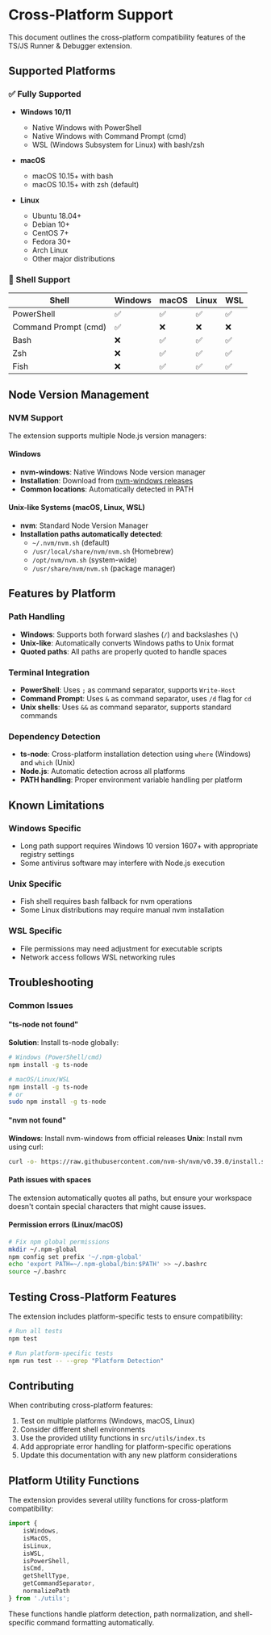 # Cross-Platform Support

This document outlines the cross-platform compatibility features of the TS/JS Runner & Debugger extension.

## Supported Platforms

### ✅ Fully Supported

- **Windows 10/11**
  - Native Windows with PowerShell
  - Native Windows with Command Prompt (cmd)
  - WSL (Windows Subsystem for Linux) with bash/zsh
  
- **macOS**
  - macOS 10.15+ with bash
  - macOS 10.15+ with zsh (default)
  
- **Linux**
  - Ubuntu 18.04+
  - Debian 10+
  - CentOS 7+
  - Fedora 30+
  - Arch Linux
  - Other major distributions

### 🐚 Shell Support

| Shell | Windows | macOS | Linux | WSL |
|-------|---------|-------|-------|-----|
| PowerShell | ✅ | ✅ | ✅ | ✅ |
| Command Prompt (cmd) | ✅ | ❌ | ❌ | ❌ |
| Bash | ❌ | ✅ | ✅ | ✅ |
| Zsh | ❌ | ✅ | ✅ | ✅ |
| Fish | ❌ | ✅ | ✅ | ✅ |

## Node Version Management

### NVM Support

The extension supports multiple Node.js version managers:

#### Windows
- **nvm-windows**: Native Windows Node version manager
- **Installation**: Download from [nvm-windows releases](https://github.com/coreybutler/nvm-windows/releases)
- **Common locations**: Automatically detected in PATH

#### Unix-like Systems (macOS, Linux, WSL)
- **nvm**: Standard Node Version Manager
- **Installation paths automatically detected**:
  - `~/.nvm/nvm.sh` (default)
  - `/usr/local/share/nvm/nvm.sh` (Homebrew)
  - `/opt/nvm/nvm.sh` (system-wide)
  - `/usr/share/nvm/nvm.sh` (package manager)

## Features by Platform

### Path Handling
- **Windows**: Supports both forward slashes (`/`) and backslashes (`\`)
- **Unix-like**: Automatically converts Windows paths to Unix format
- **Quoted paths**: All paths are properly quoted to handle spaces

### Terminal Integration
- **PowerShell**: Uses `;` as command separator, supports `Write-Host`
- **Command Prompt**: Uses `&` as command separator, uses `/d` flag for `cd`
- **Unix shells**: Uses `&&` as command separator, supports standard commands

### Dependency Detection
- **ts-node**: Cross-platform installation detection using `where` (Windows) and `which` (Unix)
- **Node.js**: Automatic detection across all platforms
- **PATH handling**: Proper environment variable handling per platform

## Known Limitations

### Windows Specific
- Long path support requires Windows 10 version 1607+ with appropriate registry settings
- Some antivirus software may interfere with Node.js execution

### Unix Specific
- Fish shell requires bash fallback for nvm operations
- Some Linux distributions may require manual nvm installation

### WSL Specific
- File permissions may need adjustment for executable scripts
- Network access follows WSL networking rules

## Troubleshooting

### Common Issues

#### "ts-node not found"
**Solution**: Install ts-node globally:
```bash
# Windows (PowerShell/cmd)
npm install -g ts-node

# macOS/Linux/WSL
npm install -g ts-node
# or
sudo npm install -g ts-node
```

#### "nvm not found"
**Windows**: Install nvm-windows from official releases
**Unix**: Install nvm using curl:
```bash
curl -o- https://raw.githubusercontent.com/nvm-sh/nvm/v0.39.0/install.sh | bash
```

#### Path issues with spaces
The extension automatically quotes all paths, but ensure your workspace doesn't contain special characters that might cause issues.

#### Permission errors (Linux/macOS)
```bash
# Fix npm global permissions
mkdir ~/.npm-global
npm config set prefix '~/.npm-global'
echo 'export PATH=~/.npm-global/bin:$PATH' >> ~/.bashrc
source ~/.bashrc
```

## Testing Cross-Platform Features

The extension includes platform-specific tests to ensure compatibility:

```bash
# Run all tests
npm test

# Run platform-specific tests
npm run test -- --grep "Platform Detection"
```

## Contributing

When contributing cross-platform features:

1. Test on multiple platforms (Windows, macOS, Linux)
2. Consider different shell environments
3. Use the provided utility functions in `src/utils/index.ts`
4. Add appropriate error handling for platform-specific operations
5. Update this documentation with any new platform considerations

## Platform Utility Functions

The extension provides several utility functions for cross-platform compatibility:

```typescript
import { 
    isWindows, 
    isMacOS, 
    isLinux, 
    isWSL,
    isPowerShell,
    isCmd,
    getShellType,
    getCommandSeparator,
    normalizePath 
} from './utils';
```

These functions handle platform detection, path normalization, and shell-specific command formatting automatically. 